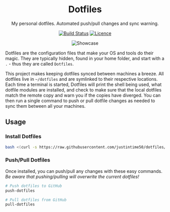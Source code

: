 <div align="center">

# Dotfiles

My personal dotfiles. Automated push/pull changes and sync warning.

[![Build Status](https://travis-ci.com/Justintime50/dotfiles.svg?branch=master)](https://travis-ci.com/Justintime50/dotfiles)
[![Licence](https://img.shields.io/github/license/justintime50/dotfiles)](LICENSE)

<img src="assets/showcase.png" alt="Showcase">

</div>

Dotfiles are the configuration files that make your OS and tools do their magic. They are typically hidden, found in your home folder, and start with a `.` - thus they are called `Dotfiles`.

This project makes keeping dotfiles synced between machines a breeze. All dotfiles live in `~/dotfiles` and are symlinked to their respective locations. Each time a terminal is started, Dotfiles will print the shell being used, what dotfile modules are installed, and check to make sure that the local dotfiles match the remote copy and warn you if the copies have diverged. You can then run a single command to push or pull dotfile changes as needed to sync them between all your machines.

## Usage

### Install Dotfiles

```bash
bash <(curl -s https://raw.githubusercontent.com/justintime50/dotfiles/master/src/scripts/install.sh)
```

### Push/Pull Dotfiles

Once installed, you can push/pull any changes with these easy commands. *Be aware that pushing/pulling will overwrite the current dotfiles!*

```bash
# Push dotfiles to GitHub
push-dotfiles

# Pull dotfiles from GitHub
pull-dotfiles
```
